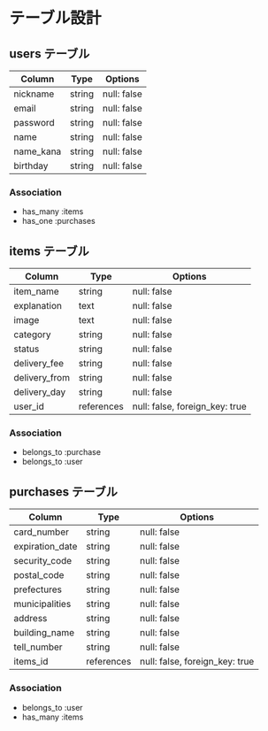 # テーブル設計

## users テーブル

| Column     | Type   | Options     |
| ---------- | ------ | ----------- |
| nickname   | string | null: false |
| email      | string | null: false |
| password   | string | null: false |
| name       | string | null: false |
| name_kana  | string | null: false |
| birthday   | string | null: false |



### Association

- has_many :items
- has_one  :purchases

## items テーブル

| Column       | Type         | Options                        |
| ------------ | ------------ | ------------------------------ |
| item_name    | string       | null: false                    |
| explanation  | text         | null: false                    |
| image        | text         | null: false                    |
| category     | string       | null: false                    |
| status       | string       | null: false                    |
| delivery_fee | string       | null: false                    | 
| delivery_from| string       | null: false                    |
| delivery_day | string       | null: false                    |
| user_id      | references   | null: false, foreign_key: true |


### Association

- belongs_to :purchase
- belongs_to :user



## purchases テーブル

| Column          | Type         | Options                        |
| --------------- | ------------ | ------------------------------ |
| card_number     | string       | null: false                    |
| expiration_date | string       | null: false                    |
| security_code   | string       | null: false                    |
| postal_code     | string       | null: false                    |
| prefectures     | string       | null: false                    |
| municipalities  | string       | null: false                    | 
| address         | string       | null: false                    |
| building_name   | string       | null: false                    |
| tell_number     | string       | null: false                    |
| items_id        | references   | null: false, foreign_key: true |

### Association

- belongs_to :user
- has_many   :items

